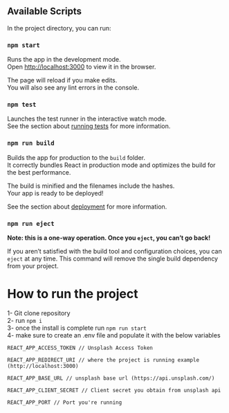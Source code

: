 ## Available Scripts

In the project directory, you can run:

### `npm start`

Runs the app in the development mode.\
Open [http://localhost:3000](http://localhost:3000) to view it in the browser.

The page will reload if you make edits.\
You will also see any lint errors in the console.

### `npm test`

Launches the test runner in the interactive watch mode.\
See the section about [running tests](https://facebook.github.io/create-react-app/docs/running-tests) for more information.

### `npm run build`

Builds the app for production to the `build` folder.\
It correctly bundles React in production mode and optimizes the build for the best performance.

The build is minified and the filenames include the hashes.\
Your app is ready to be deployed!

See the section about [deployment](https://facebook.github.io/create-react-app/docs/deployment) for more information.

### `npm run eject`

**Note: this is a one-way operation. Once you `eject`, you can’t go back!**

If you aren’t satisfied with the build tool and configuration choices, you can `eject` at any time. This command will remove the single build dependency from your project.

# How to run the project

1- Git clone repository  
2- run <code>npm i</code>  
3- once the install is complete run <code>npm run start</code>  
4- make sure to create an .env file and populate it with the below variables

    REACT_APP_ACCESS_TOKEN // Unsplash Access Token
        
    REACT_APP_REDIRECT_URI // where the project is running example (http://localhost:3000)

    REACT_APP_BASE_URL // unsplash base url (https://api.unsplash.com/)
    
    REACT_APP_CLIENT_SECRET // Client secret you obtain from unsplash api

    REACT_APP_PORT // Port you're running
